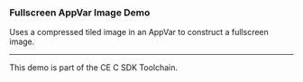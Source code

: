 ### Fullscreen AppVar Image Demo

Uses a compressed tiled image in an AppVar to construct a fullscreen image.

---

This demo is part of the CE C SDK Toolchain.
